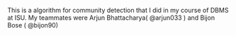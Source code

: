 This is a algorithm for community detection that I did in my course of DBMS at ISU. 
My teammates were Arjun Bhattacharya( @arjun033 ) and Bijon Bose ( @bijon90)
